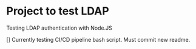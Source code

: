 # Project to test LDAP 
Testing LDAP authentication with Node.JS

[] Currently testing CI/CD pipeline bash script. Must commit new readme.
